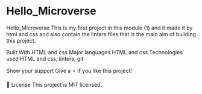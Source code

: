 # Hello_Microverse

Hello_Microverse
This is my first project in this module (1) and it made it by html and css 
and also contain the lintars files that is the main aim of building this project.

Built With  HTML and css
Major languages   HTML and css
Technologies used HTML and css, linters, git 
 
Show your support
Give a ⭐️ if you like this project! 

📝 License
This project is MIT licensed.

